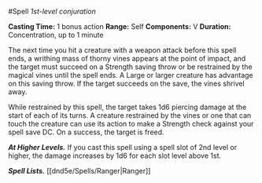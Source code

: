 #Spell
*1st-level conjuration*

**Casting Time:** 1 bonus action
**Range:** Self
**Components:** V
**Duration:** Concentration, up to 1 minute
 
The next time you hit a creature with a weapon attack before this spell ends, a writhing mass of thorny vines appears at the point of impact, and the target must succeed on a Strength saving throw or be restrained by the magical vines until the spell ends. A Large or larger creature has advantage on this saving throw. If the target succeeds on the save, the vines shrivel away.

While restrained by this spell, the target takes 1d6 piercing damage at the start of each of its turns. A creature restrained by the vines or one that can touch the creature can use its action to make a Strength check against your spell save DC. On a success, the target is freed.

***At Higher Levels.*** If you cast this spell using a spell slot of 2nd level or higher, the damage increases by 1d6 for each slot level above 1st.

***Spell Lists.*** [[dnd5e/Spells/Ranger\|Ranger]]